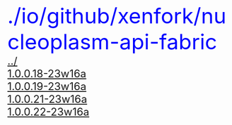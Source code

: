 <font size= 10 color = Blue>./io/github/xenfork/nucleoplasm-api-fabric</font></br>
<font size = 5>[../](../xenfork.md)</font></br>
<font size = 5>[1.0.0.18-23w16a](1.0.0.18-23w16a/maven.md)</font></br>
<font size = 5>[1.0.0.19-23w16a](1.0.0.19-23w16a/maven.md)</font></br>
<font size = 5>[1.0.0.21-23w16a](1.0.0.21-23w16a/maven.md)</font></br>
<font size = 5>[1.0.0.22-23w16a](1.0.0.22-23w16a/maven.md)</font></br>
